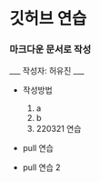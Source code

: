# 깃허브 연습 #
### 마크다운 문서로 작성 ###
___ 작성자: 허유진 ___
* 작성방법
	1. a
	2. b
	3. 220321 연습

* pull 연습
* pull 연습 2

